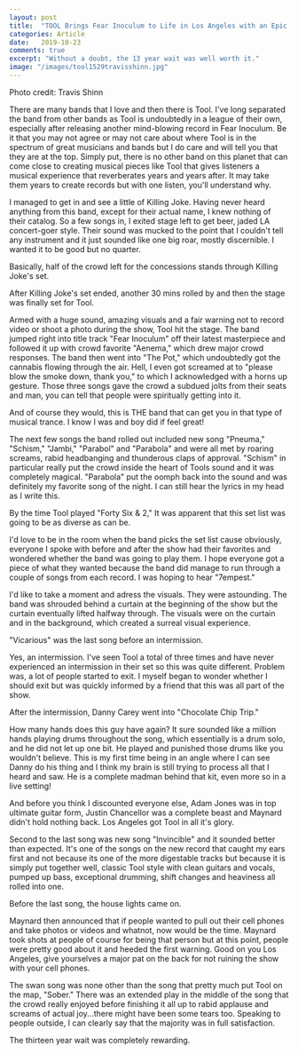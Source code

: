```yaml
---
layout: post
title:  "TOOL Brings Fear Inoculum to Life in Los Angeles with an Epic Staples Center Performance"
categories: Article
date:   2019-10-23
comments: true
excerpt: "Without a doubt, the 13 year wait was well worth it."
image: "/images/tool1529travisshinn.jpg"
---
```

Photo credit: Travis Shinn

There are many bands that I love and then there is Tool. I've long separated the band from other bands as Tool is undoubtedly in
a league of their own, especially after releasing another mind-blowing record in Fear Inoculum. Be it that you may not agree or may
not care about where Tool is in the spectrum of great musicians and bands but I do care and will tell you that they are at the top.
Simply put, there is no other band on this planet that can come close to creating musical pieces like Tool that gives listeners a musical
experience that reverberates years and years after. It may take them years to create records but with one listen, you'll understand why.

I managed to get in and see a little of Killing Joke. Having never heard anything from this band, except for their actual name,
I knew nothing of their catalog. So a few songs in, I exited stage left to get beer, jaded LA concert-goer style. Their sound was 
mucked to the point that I couldn't tell any instrument and it just sounded like one big roar, mostly discernible. I wanted it to be
good but no quarter.

Basically, half of the crowd left for the concessions stands through Killing Joke's set. 

After Killing Joke's set ended, another 30 mins rolled by and then the stage was finally set for Tool.

Armed with a huge sound, amazing visuals and a fair warning not to record video or shoot a photo during the show, Tool hit the stage. The band jumped right into title track "Fear Inoculum" off their latest masterpiece and followed it up with crowd favorite "Aenema," which drew major crowd responses. The band then went into "The Pot," which undoubtedly got the cannabis flowing through the air. Hell, I even got screamed at to "please blow the smoke down, thank you," to which I acknowledged with a horns up gesture. Those three songs gave the crowd a subdued jolts from their seats and man, you can tell that people were spiritually getting into it.

And of course they would, this is THE band that can get you in that type of musical trance. I know I was and boy did if feel great!

The next few songs the band rolled out included new song "Pneuma," "Schism," "Jambi," "Parabol" and "Parabola" and were all met
by roaring screams, rabid headbanging and thunderous claps of approval. "Schism" in particular really put the crowd inside the heart
of Tools sound and it was completely magical. "Parabola" put the oomph back into the sound and was definitely my favorite song 
of the night. I can still hear the lyrics in my head as I write this.

By the time Tool played "Forty Six & 2," It was apparent that this set list was going to be as diverse as can be. 

I'd love to be in the room when the band picks the set list cause obviously, everyone I spoke with before and after the show had
their favorites and wondered whether the band was going to play them. I hope everyone got a piece of what they wanted because 
the band did manage to run through a couple of songs from each record. I was hoping to hear "7empest."

I'd like to take a moment and adress the visuals. They were astounding. The band was shrouded behind a curtain at the beginning
of the show but the curtain eventually lifted halfway through. The visuals were on the curtain and in the background, which created
a surreal visual experience.

"Vicarious" was the last song before an intermission. 

Yes, an intermission. I've seen Tool a total of three times and have never experienced an intermission in their set so this 
was quite different. Problem was, a lot of people started to exit. I myself began to wonder whether I should exit but was quickly
informed by a friend that this was all part of the show. 

After the intermission, Danny Carey went into "Chocolate Chip Trip."

How many hands does this guy have again? It sure sounded like a million hands playing drums throughout the song, which essentially
is a drum solo, and he did not let up one bit. He played and punished those drums like you wouldn't believe. This is my first time 
being in an angle where I can see Danny do his thing and I think my brain is still trying to process all that I heard and saw. 
He is a complete madman behind that kit, even more so in a live setting!

And before you think I discounted everyone else, Adam Jones was in top ultimate guitar form, Justin Chancellor was a complete beast and 
Maynard didn't hold nothing back. Los Angeles got Tool in all it's glory.

Second to the last song was new song "Invincible" and it sounded better than expected. It's one of the songs on the new record
that caught my ears first and not because its one of the more digestable tracks but because it is simply put together well, 
classic Tool style with clean guitars and vocals, pumped up bass, exceptional drumming, shift changes and heaviness all rolled 
into one.

Before the last song, the house lights came on.

Maynard then announced that if people wanted to pull out their cell phones and take photos or videos and whatnot, now would be
the time. Maynard took shots at people of course for being that person but at this point, people were pretty good about it and
heeded the first warning. Good on you Los Angeles, give yourselves a major pat on the back for not ruining the show with your cell phones.

The swan song was none other than the song that pretty much put Tool on the map, "Sober." There was an extended play in the middle 
of the song that the crowd really enjoyed before finishing it all up to rabid applause and screams of actual joy...there might have
been some tears too. Speaking to people outside, I can clearly say that the majority was in full satisfaction. 

The thirteen year wait was completely rewarding. 
